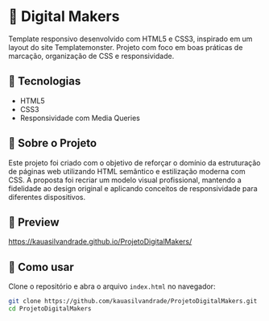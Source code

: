 # 💼 Digital Makers

Template responsivo desenvolvido com HTML5 e CSS3, inspirado em um layout do site Templatemonster. Projeto com foco em boas práticas de marcação, organização de CSS e responsividade.

## 🚀 Tecnologias

- HTML5
- CSS3
- Responsividade com Media Queries

## 📄 Sobre o Projeto

Este projeto foi criado com o objetivo de reforçar o domínio da estruturação de páginas web utilizando HTML semântico e estilização moderna com CSS. A proposta foi recriar um modelo visual profissional, mantendo a fidelidade ao design original e aplicando conceitos de responsividade para diferentes dispositivos.

## 📸 Preview

https://kauasilvandrade.github.io/ProjetoDigitalMakers/

## 🔧 Como usar

Clone o repositório e abra o arquivo `index.html` no navegador:

```bash
git clone https://github.com/kauasilvandrade/ProjetoDigitalMakers.git
cd ProjetoDigitalMakers
